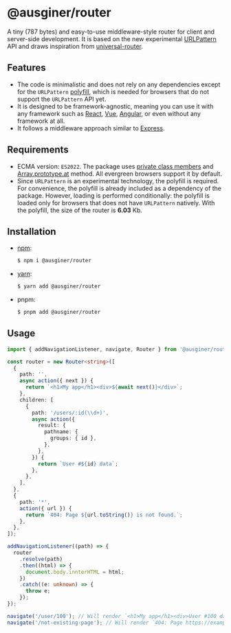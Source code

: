 # @ausginer/router

A tiny (787 bytes) and easy-to-use middleware-style router for client and server-side development.
It is based on the new experimental [URLPattern](https://developer.mozilla.org/en-US/docs/Web/API/URLPattern) API and draws inspiration from [universal-router](https://github.com/kriasoft/universal-router).

## Features

- The code is minimalistic and does not rely on any dependencies except for the `URLPattern` [polyfill](https://github.com/kenchris/urlpattern-polyfill), which is needed for browsers that do not support the `URLPattern` API yet.
- It is designed to be framework-agnostic, meaning you can use it with any framework such as [React](https://react.dev), [Vue](https://vuejs.org), [Angular](https://angular.io/), or even without any framework at all.
- It follows a middleware approach similar to [Express](http://expressjs.com/).

## Requirements

- ECMA version: `ES2022`. The package uses [private class members](https://developer.mozilla.org/en-US/docs/Web/JavaScript/Reference/Classes/Private_class_fields) and [Array.prototype.at](https://developer.mozilla.org/en-US/docs/Web/JavaScript/Reference/Global_Objects/Array/at) method. All evergreen browsers support it by default.
- Since `URLPattern` is an experimental technology, the polyfill is required. For convenience, the polyfill is already included as a dependency of the package. However, loading is performed conditionally: the polyfill is loaded only for browsers that does not have `URLPattern` natively. With the polyfill, the size of the router is **6.03** Kb.

## Installation

- [npm](https://www.npmjs.com/package/@ausginer/router):
  ```bash
  $ npm i @ausginer/router
  ```
- [yarn](https://yarn.pm/@ausginer/router):
  ```bash
  $ yarn add @ausginer/router
  ```
- pnpm:
  ```bash
  $ pnpm add @ausginer/router
  ```

## Usage

```ts
import { addNavigationListener, navigate, Router } from '@ausginer/router';

const router = new Router<string>([
  {
    path: '',
    async action({ next }) {
      return `<h1>My app</h1><div>${await next()}</div>`;
    },
    children: [
      {
        path: '/users/:id(\\d+)',
        async action({
          result: {
            pathname: {
              groups: { id },
            },
          },
        }) {
          return `User #${id} data`;
        },
      },
    ],
  },
  {
    path: '*',
    action({ url }) {
      return `404: Page ${url.toString()} is not found.`;
    },
  },
]);

addNavigationListener((path) => {
  router
    .resolve(path)
    .then((html) => {
      document.body.innterHTML = html;
    })
    .catch((e: unknown) => {
      throw e;
    });
});

navigate('/user/100'); // Will render `<h1>My app</h1><div>User #100 data</div>`
navigate('/not-existing-page'); // Will render `404: Page https://example.com/not-existing-page is not found.`
```
